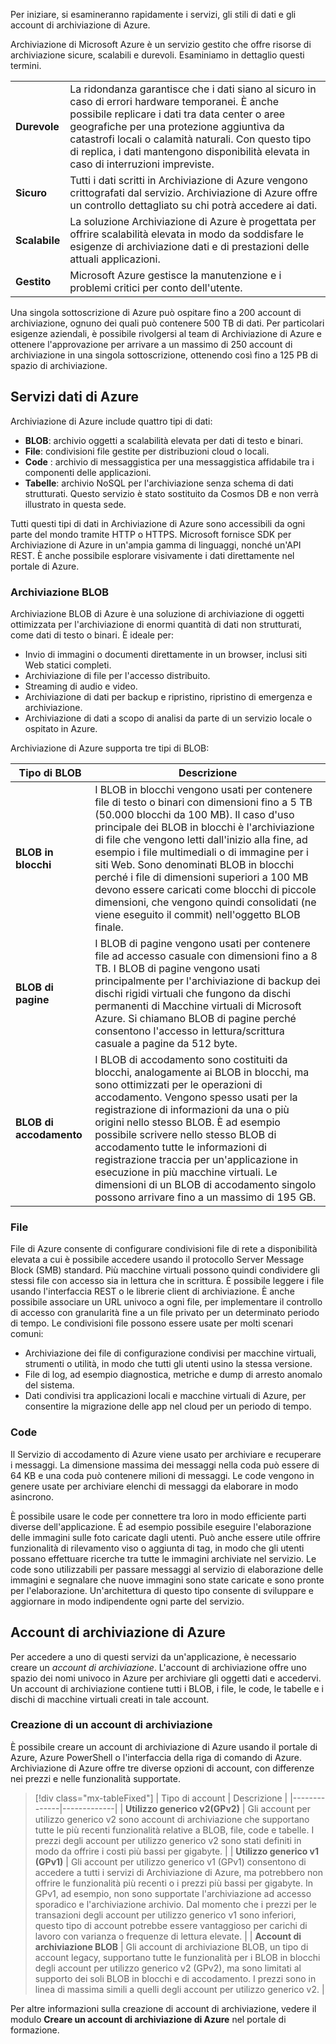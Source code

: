 Per iniziare, si esamineranno rapidamente i servizi, gli stili di dati e gli account di archiviazione di Azure. 

Archiviazione di Microsoft Azure è un servizio gestito che offre risorse di archiviazione sicure, scalabili e durevoli. Esaminiamo in dettaglio questi termini.

| | |
|-|-|
| **Durevole** | La ridondanza garantisce che i dati siano al sicuro in caso di errori hardware temporanei. È anche possibile replicare i dati tra data center o aree geografiche per una protezione aggiuntiva da catastrofi locali o calamità naturali. Con questo tipo di replica, i dati mantengono disponibilità elevata in caso di interruzioni impreviste. |
| **Sicuro** | Tutti i dati scritti in Archiviazione di Azure vengono crittografati dal servizio. Archiviazione di Azure offre un controllo dettagliato su chi potrà accedere ai dati. |
| **Scalabile** | La soluzione Archiviazione di Azure è progettata per offrire scalabilità elevata in modo da soddisfare le esigenze di archiviazione dati e di prestazioni delle attuali applicazioni. |
| **Gestito** | Microsoft Azure gestisce la manutenzione e i problemi critici per conto dell'utente. |

Una singola sottoscrizione di Azure può ospitare fino a 200 account di archiviazione, ognuno dei quali può contenere 500 TB di dati. Per particolari esigenze aziendali, è possibile rivolgersi al team di Archiviazione di Azure e ottenere l'approvazione per arrivare a un massimo di 250 account di archiviazione in una singola sottoscrizione, ottenendo così fino a 125 PB di spazio di archiviazione.

## <a name="azure-data-services"></a>Servizi dati di Azure

Archiviazione di Azure include quattro tipi di dati:

- **BLOB**: archivio oggetti a scalabilità elevata per dati di testo e binari.
- **File**: condivisioni file gestite per distribuzioni cloud o locali.
- **Code** : archivio di messaggistica per una messaggistica affidabile tra i componenti delle applicazioni.
- **Tabelle**: archivio NoSQL per l'archiviazione senza schema di dati strutturati. Questo servizio è stato sostituito da Cosmos DB e non verrà illustrato in questa sede.

Tutti questi tipi di dati in Archiviazione di Azure sono accessibili da ogni parte del mondo tramite HTTP o HTTPS. Microsoft fornisce SDK per Archiviazione di Azure in un'ampia gamma di linguaggi, nonché un'API REST. È anche possibile esplorare visivamente i dati direttamente nel portale di Azure.

### <a name="blob-storage"></a>Archiviazione BLOB

Archiviazione BLOB di Azure è una soluzione di archiviazione di oggetti ottimizzata per l'archiviazione di enormi quantità di dati non strutturati, come dati di testo o binari. È ideale per:

- Invio di immagini o documenti direttamente in un browser, inclusi siti Web statici completi.
- Archiviazione di file per l'accesso distribuito.
- Streaming di audio e video.
- Archiviazione di dati per backup e ripristino, ripristino di emergenza e archiviazione.
- Archiviazione di dati a scopo di analisi da parte di un servizio locale o ospitato in Azure.

Archiviazione di Azure supporta tre tipi di BLOB:

| Tipo di BLOB | Descrizione |
|-----------|-------------|
| **BLOB in blocchi** | I BLOB in blocchi vengono usati per contenere file di testo o binari con dimensioni fino a 5 TB (50.000 blocchi da 100 MB). Il caso d'uso principale dei BLOB in blocchi è l'archiviazione di file che vengono letti dall'inizio alla fine, ad esempio i file multimediali o di immagine per i siti Web. Sono denominati BLOB in blocchi perché i file di dimensioni superiori a 100 MB devono essere caricati come blocchi di piccole dimensioni, che vengono quindi consolidati (ne viene eseguito il commit) nell'oggetto BLOB finale. |
| **BLOB di pagine** | I BLOB di pagine vengono usati per contenere file ad accesso casuale con dimensioni fino a 8 TB. I BLOB di pagine vengono usati principalmente per l'archiviazione di backup dei dischi rigidi virtuali che fungono da dischi permanenti di Macchine virtuali di Microsoft Azure. Si chiamano BLOB di pagine perché consentono l'accesso in lettura/scrittura casuale a pagine da 512 byte. |
| **BLOB di accodamento** | I BLOB di accodamento sono costituiti da blocchi, analogamente ai BLOB in blocchi, ma sono ottimizzati per le operazioni di accodamento. Vengono spesso usati per la registrazione di informazioni da una o più origini nello stesso BLOB. È ad esempio possibile scrivere nello stesso BLOB di accodamento tutte le informazioni di registrazione traccia per un'applicazione in esecuzione in più macchine virtuali. Le dimensioni di un BLOB di accodamento singolo possono arrivare fino a un massimo di 195 GB. |

### <a name="files"></a>File

File di Azure consente di configurare condivisioni file di rete a disponibilità elevata a cui è possibile accedere usando il protocollo Server Message Block (SMB) standard. Più macchine virtuali possono quindi condividere gli stessi file con accesso sia in lettura che in scrittura. È possibile leggere i file usando l'interfaccia REST o le librerie client di archiviazione. È anche possibile associare un URL univoco a ogni file, per implementare il controllo di accesso con granularità fine a un file privato per un determinato periodo di tempo. Le condivisioni file possono essere usate per molti scenari comuni:

- Archiviazione dei file di configurazione condivisi per macchine virtuali, strumenti o utilità, in modo che tutti gli utenti usino la stessa versione.
- File di log, ad esempio diagnostica, metriche e dump di arresto anomalo del sistema.
- Dati condivisi tra applicazioni locali e macchine virtuali di Azure, per consentire la migrazione delle app nel cloud per un periodo di tempo.

### <a name="queues"></a>Code

Il Servizio di accodamento di Azure viene usato per archiviare e recuperare i messaggi. La dimensione massima dei messaggi nella coda può essere di 64 KB e una coda può contenere milioni di messaggi. Le code vengono in genere usate per archiviare elenchi di messaggi da elaborare in modo asincrono.

È possibile usare le code per connettere tra loro in modo efficiente parti diverse dell'applicazione. È ad esempio possibile eseguire l'elaborazione delle immagini sulle foto caricate dagli utenti. Può anche essere utile offrire funzionalità di rilevamento viso o aggiunta di tag, in modo che gli utenti possano effettuare ricerche tra tutte le immagini archiviate nel servizio. Le code sono utilizzabili per passare messaggi al servizio di elaborazione delle immagini e segnalare che nuove immagini sono state caricate e sono pronte per l'elaborazione. Un'architettura di questo tipo consente di sviluppare e aggiornare in modo indipendente ogni parte del servizio.

## <a name="azure-storage-accounts"></a>Account di archiviazione di Azure

Per accedere a uno di questi servizi da un'applicazione, è necessario creare un _account di archiviazione_. L'account di archiviazione offre uno spazio dei nomi univoco in Azure per archiviare gli oggetti dati e accedervi. Un account di archiviazione contiene tutti i BLOB, i file, le code, le tabelle e i dischi di macchine virtuali creati in tale account.

### <a name="creating-a-storage-account"></a>Creazione di un account di archiviazione

È possibile creare un account di archiviazione di Azure usando il portale di Azure, Azure PowerShell o l'interfaccia della riga di comando di Azure. Archiviazione di Azure offre tre diverse opzioni di account, con differenze nei prezzi e nelle funzionalità supportate.

> [!div class="mx-tableFixed"]
> | Tipo di account | Descrizione |
> |--------------|-------------|
> | **Utilizzo generico v2(GPv2)** | Gli account per utilizzo generico v2 sono account di archiviazione che supportano tutte le più recenti funzionalità relative a BLOB, file, code e tabelle. I prezzi degli account per utilizzo generico v2 sono stati definiti in modo da offrire i costi più bassi per gigabyte. |
> | **Utilizzo generico v1 (GPv1)** | Gli account per utilizzo generico v1 (GPv1) consentono di accedere a tutti i servizi di Archiviazione di Azure, ma potrebbero non offrire le funzionalità più recenti o i prezzi più bassi per gigabyte. In GPv1, ad esempio, non sono supportate l'archiviazione ad accesso sporadico e l'archiviazione archivio. Dal momento che i prezzi per le transazioni degli account per utilizzo generico v1 sono inferiori, questo tipo di account potrebbe essere vantaggioso per carichi di lavoro con varianza o frequenze di lettura elevate. |
> | **Account di archiviazione BLOB** | Gli account di archiviazione BLOB, un tipo di account legacy, supportano tutte le funzionalità per i BLOB in blocchi degli account per utilizzo generico v2 (GPv2), ma sono limitati al supporto dei soli BLOB in blocchi e di accodamento. I prezzi sono in linea di massima simili a quelli degli account per utilizzo generico v2. |

Per altre informazioni sulla creazione di account di archiviazione, vedere il modulo **Creare un account di archiviazione di Azure** nel portale di formazione.
